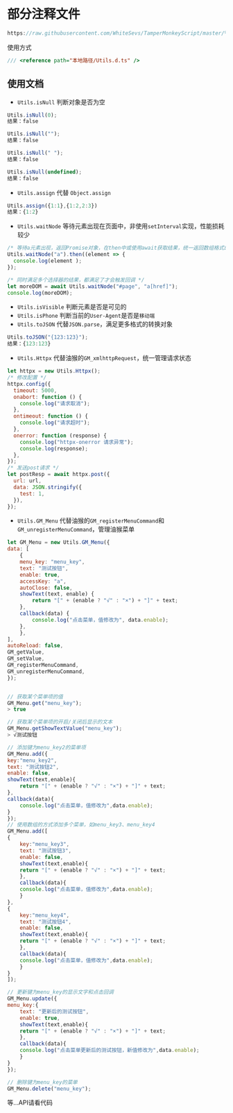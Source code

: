# 部分注释文件

```javascript
https://raw.githubusercontent.com/WhiteSevs/TamperMonkeyScript/master/%E5%BA%93.ts/Utils.d.ts
```

使用方式

```javascript
/// <reference path="本地路径/Utils.d.ts" />
```

## 使用文档

- `Utils.isNull` 判断对象是否为空

```javascript
Utils.isNull(0);
结果：false

Utils.isNull("");
结果：false

Utils.isNull(" ");
结果：false

Utils.isNull(undefined);
结果：false
```

- `Utils.assign` 代替 `Object.assign`

```javascript
Utils.assign({1:1},{1:2,2:3})
结果：{1:2}
```

- `Utils.waitNode` 等待元素出现在页面中，非使用`setInterval`实现，性能损耗较少

```javascript
/* 等待a元素出现，返回Promise对象，在then中或使用await获取结果，统一返回数组格式的元素，如[...a] */
Utils.waitNode("a").then((element => {
  console.log(element );
});

/* 同时满足多个选择器的结果，都满足了才会触发回调 */
let moreDOM = await Utils.waitNode("#page", "a[href]");
console.log(moreDOM);
```

- `Utils.isVisible` 判断元素是否是可见的
- `Utils.isPhone` 判断当前的`User-Agent`是否是`移动端`
- `Utils.toJSON` 代替`JSON.parse`，满足更多格式的转换对象

```javascript
Utils.toJSON("{123:123}");
结果：{123:123}
```

- `Utils.Httpx` 代替油猴的`GM_xmlhttpRequest`，统一管理请求状态

```javascript
let httpx = new Utils.Httpx();
/* 修改配置 */
httpx.config({
  timeout: 5000,
  onabort: function () {
    console.log("请求取消");
  },
  ontimeout: function () {
    console.log("请求超时");
  },
  onerror: function (response) {
    console.log("httpx-onerror 请求异常");
    console.log(response);
  },
});
/* 发送post请求 */
let postResp = await httpx.post({
  url: url,
  data: JSON.stringify({
    test: 1,
  }),
});
```

- `Utils.GM_Menu` 代替油猴的`GM_registerMenuCommand`和`GM_unregisterMenuCommand`，管理油猴菜单

```javascript
let GM_Menu = new Utils.GM_Menu({
data: [
    {
    menu_key: "menu_key",
    text: "测试按钮",
    enable: true,
    accessKey: "a",
    autoClose: false,
    showText(text, enable) {
        return "[" + (enable ? "√" : "×") + "]" + text;
    },
    callback(data) {
        console.log("点击菜单，值修改为", data.enable);
    },
    },
],
autoReload: false,
GM_getValue,
GM_setValue,
GM_registerMenuCommand,
GM_unregisterMenuCommand,
});


// 获取某个菜单项的值
GM_Menu.get("menu_key");
> true

// 获取某个菜单项的开启/关闭后显示的文本
GM_Menu.getShowTextValue("menu_key");
> √测试按钮

// 添加键为menu_key2的菜单项
GM_Menu.add({
key:"menu_key2",
text: "测试按钮2",
enable: false,
showText(text,enable){
    return "[" + (enable ? "√" : "×") + "]" + text;
},
callback(data){
    console.log("点击菜单，值修改为",data.enable);
}
});
// 使用数组的方式添加多个菜单，如menu_key3、menu_key4
GM_Menu.add([
{
    key:"menu_key3",
    text: "测试按钮3",
    enable: false,
    showText(text,enable){
    return "[" + (enable ? "√" : "×") + "]" + text;
    },
    callback(data){
    console.log("点击菜单，值修改为",data.enable);
    }
},
{
    key:"menu_key4",
    text: "测试按钮4",
    enable: false,
    showText(text,enable){
    return "[" + (enable ? "√" : "×") + "]" + text;
    },
    callback(data){
    console.log("点击菜单，值修改为",data.enable);
    }
}
]);

// 更新键为menu_key的显示文字和点击回调
GM_Menu.update({
menu_key:{
    text: "更新后的测试按钮",
    enable: true,
    showText(text,enable){
    return "[" + (enable ? "√" : "×") + "]" + text;
    },
    callback(data){
    console.log("点击菜单更新后的测试按钮，新值修改为",data.enable);
    }
}
});

// 删除键为menu_key的菜单
GM_Menu.delete("menu_key");
```

等...API请看代码
